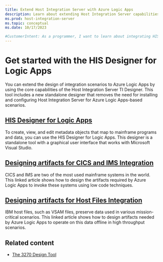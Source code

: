 ```yaml
---
title: Extend Host Integration Server with Azure Logic Apps
description: Learn about extending Host Integration Server capabilities with Azure Logic Apps.
ms.prod: host-integration-server
ms.topic: conceptual
ms.date: 10/17/2023

#CustomerIntent: As a programmer, I want to learn about integrating HIS with Azure Logic Apps.
---
```


# Get started with the HIS Designer for Logic Apps

You can extend the design of integration scenarios to Azure Logic Apps by using the core capabilities of the Host Integration Server TI Designer. This tool includes a new standalone designer that removes the need for installing and configuring Host Integration Server for Azure Logic Apps-based scenarios.

<!-- 
This is content to add later.
Mainframes and Midranges modernization with Azure Logic Apps(new-page-la-mainfmod.md)  
Explain the capabilities of Azure Logic Apps for Mainframes and Midranges Modernization. Azure Logic Apps provides native connectivity for IBM systems such as CICS, IMS, 3270, DB2, MQ and Host Files.
-->

## [HIS Designer for Logic Apps](application-integration-ladesigner-2.md)

To create, view, and edit metadata objects that map to mainframe programs and data, you can use the HIS Designer for Logic Apps. This designer is a standalone tool with a graphical user interface that works with Microsoft Visual Studio.

## [Designing artifacts for CICS and IMS Integration](application-integration-lahostapps.md) 

CICS and IMS are two of the most used mainframe systems in the world. This linked article shows how to design the artifacts required by Azure Logic Apps to invoke these systems using low code techniques.

## [Designing artifacts for Host Files Integration](application-integration-lahostfiles.md)

IBM host files, such as VSAM files, preserve data used in various mission-critical scenarios. This linked article shows how to design artifacts needed by Azure Logic Apps to operate on this data offline in high throughput scenarios.

## Related content

- [The 3270 Design Tool](application-integration-3270designer-1.md)
